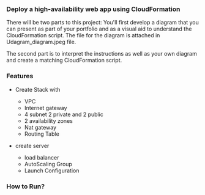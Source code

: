 ﻿###  Deploy a high-availability web app using CloudFormation
There will be two parts to this project:
You'll first develop a diagram that you can present as part of your portfolio and as a visual aid to understand the CloudFormation script.
The file for the diagram is attached in Udagram_diagram.jpeg file.

The second part is to interpret the instructions as well as your own diagram and create a matching CloudFormation script.



### Features
* Create Stack with
  * VPC
  * Internet gateway
  * 4 subnet 2 private and 2 public
  * 2 availability zones
  * Nat gateway 
  * Routing Table

* create server
  * load balancer
  * AutoScaling Group
  * Launch Configuration

### How to Run?

